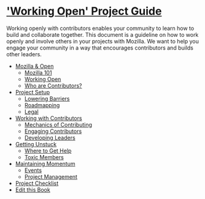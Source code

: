 # ['Working Open' Project Guide](http://mozillascience.github.io/leadership-training/)

Working openly with contributors enables your community to learn how to build
and collaborate together. This document is a guideline on how to work openly and
involve others in your projects with Mozilla. We want to help you engage your
community in a way that encourages contributors and builds other leaders.

* [Mozilla & Open](01-mozilla_open.md)
  * [Mozilla 101](01.1-mozilla_101.md)
  * [Working Open](01.2-working_open.md)
  * [Who are Contributors?](01.3-contributors.md)
* [Project Setup](02-setup.md)
  * [Lowering Barriers](02.1-newcomers.md)
  * [Roadmapping](02.2-roadmap.md)
  * [Legal](02.3-legal.md)
* [Working with Contributors](03-contributors.md)
  * [Mechanics of Contributing](03.1-mechanics.md)
  * [Engaging Contributors](03.2-engaging.md)
  * [Developing Leaders](03.3-leaders.md)
* [Getting Unstuck](04-getting_unstuck.md)
  * [Where to Get Help](04.1-get_help.md)
  * [Toxic Members](04.2-toxic_members.md)
* [Maintaining Momentum](05-momentum.md)
  * [Events](05.1-events.md)
  * [Project Management](05.2-project_management.md)
* [Project Checklist](06-checklist.md)
* [Edit this Book](about.md)
